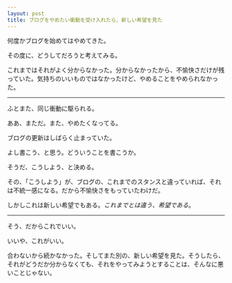 ```yaml
---
layout: post
title: ブログをやめたい衝動を受け入れたら、新しい希望を見た
---
```


何度かブログを始めてはやめてきた。

その度に、どうしてだろうと考えてみる。

これまではそれがよく分からなかった。分からなかったから、不愉快さだけが残っていた。気持ちのいいものではなかったけど、やめることをやめられなかった。

----

ふとまた、同じ衝動に駆られる。

ああ、まただ。また、やめたくなってる。

ブログの更新はしばらく止まっていた。

よし書こう、と思う。どういうことを書こうか。

そうだ、こうしよう、と決める。

その、「こうしよう」が、ブログの、これまでのスタンスと違っていれば、それは不統一感になる。だから不愉快さをもっていたわけだ。

しかしこれは新しい希望でもある。*これまでとは違う、希望である*。

----

そう、だからこれでいい。

いいや、これがいい。

合わないから続かなかった。そしてまた別の、新しい希望を見た。そうしたら、それがどうだか分からなくても、それをやってみようとすることは、そんなに悪いことじゃない。
